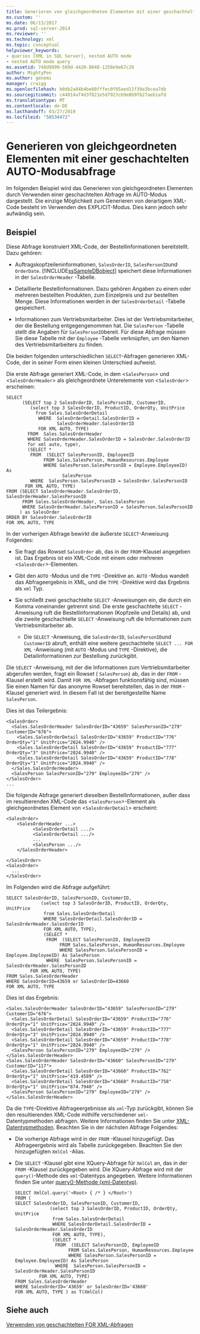 ```yaml
---
title: Generieren von gleichgeordneten Elementen mit einer geschachtelten AUTO-Modusabfrage
ms.custom: ''
ms.date: 06/13/2017
ms.prod: sql-server-2014
ms.reviewer: ''
ms.technology: xml
ms.topic: conceptual
helpviewer_keywords:
- queries [XML in SQL Server], nested AUTO mode
- nested AUTO mode query
ms.assetid: 748d9899-589d-4420-8048-1258e9e67c20
author: MightyPen
ms.author: genemi
manager: craigg
ms.openlocfilehash: b0db2a84b4be80fffec0f05aed11f39a3bcea7db
ms.sourcegitcommit: c44014af4d3f821e5d7923c69e8b9fb27aeb1afd
ms.translationtype: MT
ms.contentlocale: de-DE
ms.lasthandoff: 03/27/2019
ms.locfileid: "58534472"
---
```

# <a name="generate-siblings-with-a-nested-auto-mode-query"></a>Generieren von gleichgeordneten Elementen mit einer geschachtelten AUTO-Modusabfrage
  Im folgenden Beispiel wird das Generieren von gleichgeordneten Elementen durch Verwenden einer geschachtelten Abfrage im AUTO-Modus dargestellt. Die einzige Möglichkeit zum Generieren von derartigem XML-Code besteht im Verwenden des EXPLICIT-Modus. Dies kann jedoch sehr aufwändig sein.  
  
## <a name="example"></a>Beispiel  
 Diese Abfrage konstruiert XML-Code, der Bestellinformationen bereitstellt. Dazu gehören:  
  
-   Auftragskopfzeileninformationen, `SalesOrderID`, `SalesPersonID`und `OrderDate`. [!INCLUDE[ssSampleDBobject](../../includes/sssampledbobject-md.md)] speichert diese Informationen in der `SalesOrderHeader` -Tabelle.  
  
-   Detaillierte Bestellinformationen. Dazu gehören Angaben zu einem oder mehreren bestellten Produkten, zum Einzelpreis und zur bestellten Menge. Diese Informationen werden in der `SalesOrderDetail` -Tabelle gespeichert.  
  
-   Informationen zum Vertriebsmitarbeiter. Dies ist der Vertriebsmitarbeiter, der die Bestellung entgegengenommen hat. Die `SalesPerson` -Tabelle stellt die Angaben für `SalesPersonID`bereit. Für diese Abfrage müssen Sie diese Tabelle mit der `Employee` -Tabelle verknüpfen, um den Namen des Vertriebsmitarbeiters zu finden.  
  
 Die beiden folgenden unterschiedlichen `SELECT`-Abfragen generieren XML-Code, der in seiner Form einen kleinen Unterschied aufweist.  
  
 Die erste Abfrage generiert XML-Code, in dem <`SalesPerson`> und <`SalesOrderHeader`> als gleichgeordnete Unterelemente von <`SalesOrder`> erscheinen:  
  
```  
SELECT   
      (SELECT top 2 SalesOrderID, SalesPersonID, CustomerID,  
         (select top 3 SalesOrderID, ProductID, OrderQty, UnitPrice  
           from Sales.SalesOrderDetail  
            WHERE  SalesOrderDetail.SalesOrderID =   
                   SalesOrderHeader.SalesOrderID  
            FOR XML AUTO, TYPE)  
        FROM  Sales.SalesOrderHeader  
        WHERE SalesOrderHeader.SalesOrderID = SalesOrder.SalesOrderID  
        for xml auto, type),  
        (SELECT *   
         FROM  (SELECT SalesPersonID, EmployeeID  
              FROM Sales.SalesPerson, HumanResources.Employee  
              WHERE SalesPerson.SalesPersonID = Employee.EmployeeID) As   
                     SalesPerson  
         WHERE  SalesPerson.SalesPersonID = SalesOrder.SalesPersonID  
       FOR XML AUTO, TYPE)  
FROM (SELECT SalesOrderHeader.SalesOrderID, SalesOrderHeader.SalesPersonID  
      FROM Sales.SalesOrderHeader, Sales.SalesPerson  
      WHERE SalesOrderHeader.SalesPersonID = SalesPerson.SalesPersonID  
     ) as SalesOrder  
ORDER BY SalesOrder.SalesOrderID  
FOR XML AUTO, TYPE  
```  
  
 In der vorherigen Abfrage bewirkt die äußerste `SELECT`-Anweisung Folgendes:  
  
-   Sie fragt das Rowset `SalesOrder` ab, das in der `FROM`-Klausel angegeben ist. Das Ergebnis ist ein XML-Code mit einem oder mehreren <`SalesOrder`>-Elementen.  
  
-   Gibt den `AUTO` -Modus und die `TYPE` -Direktive an. `AUTO` -Modus wandelt das Abfrageergebnis in XML, und die `TYPE` -Direktive wird das Ergebnis als `xml` Typ.  
  
-   Sie schließt zwei geschachtelte `SELECT` -Anweisungen ein, die durch ein Komma voneinander getrennt sind. Die erste geschachtelte `SELECT` -Anweisung ruft die Bestellinformationen (Kopfzeile und Details) ab, und die zweite geschachtelte `SELECT` -Anweisung ruft die Informationen zum Vertriebsmitarbeiter ab.  
  
    -   Die `SELECT` -Anweisung, die `SalesOrderID`, `SalesPersonID`und `CustomerID` abruft, enthält eine weitere geschachtelte `SELECT ... FOR XML` -Anweisung (mit `AUTO` -Modus und `TYPE` -Direktive), die Detailinformationen zur Bestellung zurückgibt.  
  
 Die `SELECT` -Anweisung, mit der die Informationen zum Vertriebsmitarbeiter abgerufen werden, fragt ein Rowset ( `SalesPerson`) ab, das in der `FROM` -Klausel erstellt wird. Damit `FOR XML` -Abfragen funktionsfähig sind, müssen Sie einen Namen für das anonyme Rowset bereitstellen, das in der `FROM` -Klausel generiert wird. In diesem Fall ist der bereitgestellte Name `SalesPerson`.  
  
 Dies ist das Teilergebnis:  
  
```  
<SalesOrder>  
  <Sales.SalesOrderHeader SalesOrderID="43659" SalesPersonID="279" CustomerID="676">  
    <Sales.SalesOrderDetail SalesOrderID="43659" ProductID="776" OrderQty="1" UnitPrice="2024.9940" />  
    <Sales.SalesOrderDetail SalesOrderID="43659" ProductID="777" OrderQty="3" UnitPrice="2024.9940" />  
    <Sales.SalesOrderDetail SalesOrderID="43659" ProductID="778" OrderQty="1" UnitPrice="2024.9940" />  
  </Sales.SalesOrderHeader>  
  <SalesPerson SalesPersonID="279" EmployeeID="279" />  
</SalesOrder>  
...  
```  
  
 Die folgende Abfrage generiert dieselben Bestellinformationen, außer dass im resultierenden XML-Code das <`SalesPerson`>-Element als gleichgeordnetes Element von <`SalesOrderDetail`> erscheint:  
  
```  
<SalesOrder>  
    <SalesOrderHeader ...>  
          <SalesOrderDetail .../>  
          <SalesOrderDetail .../>  
          ...  
          <SalesPerson .../>  
    </SalesOrderHeader>  
  
</SalesOrder>  
<SalesOrder>  
  ...  
</SalesOrder>  
```  
  
 Im Folgenden wird die Abfrage aufgeführt:  
  
```  
SELECT SalesOrderID, SalesPersonID, CustomerID,  
             (select top 3 SalesOrderID, ProductID, OrderQty, UnitPrice  
              from Sales.SalesOrderDetail  
              WHERE SalesOrderDetail.SalesOrderID = SalesOrderHeader.SalesOrderID  
              FOR XML AUTO, TYPE),  
              (SELECT *   
               FROM  (SELECT SalesPersonID, EmployeeID  
                    FROM Sales.SalesPerson, HumanResources.Employee  
                    WHERE SalesPerson.SalesPersonID = Employee.EmployeeID) As SalesPerson  
               WHERE  SalesPerson.SalesPersonID = SalesOrderHeader.SalesPersonID  
         FOR XML AUTO, TYPE)  
FROM Sales.SalesOrderHeader  
WHERE SalesOrderID=43659 or SalesOrderID=43660  
FOR XML AUTO, TYPE  
```  
  
 Dies ist das Ergebnis:  
  
```  
<Sales.SalesOrderHeader SalesOrderID="43659" SalesPersonID="279" CustomerID="676">  
  <Sales.SalesOrderDetail SalesOrderID="43659" ProductID="776" OrderQty="1" UnitPrice="2024.9940" />  
  <Sales.SalesOrderDetail SalesOrderID="43659" ProductID="777" OrderQty="3" UnitPrice="2024.9940" />  
  <Sales.SalesOrderDetail SalesOrderID="43659" ProductID="778" OrderQty="1" UnitPrice="2024.9940" />  
  <SalesPerson SalesPersonID="279" EmployeeID="279" />  
</Sales.SalesOrderHeader>  
<Sales.SalesOrderHeader SalesOrderID="43660" SalesPersonID="279" CustomerID="117">  
  <Sales.SalesOrderDetail SalesOrderID="43660" ProductID="762" OrderQty="1" UnitPrice="419.4589" />  
  <Sales.SalesOrderDetail SalesOrderID="43660" ProductID="758" OrderQty="1" UnitPrice="874.7940" />  
  <SalesPerson SalesPersonID="279" EmployeeID="279" />  
</Sales.SalesOrderHeader>  
```  
  
 Da die `TYPE`-Direktive Abfrageergebnisse als `xml`-Typ zurückgibt, können Sie den resultierenden XML-Code mithilfe verschiedener `xml`-Datentypmethoden abfragen. Weitere Informationen finden Sie unter [XML-Datentypmethoden](/sql/t-sql/xml/xml-data-type-methods). Beachten Sie in der nächsten Abfrage Folgendes:  
  
-   Die vorherige Abfrage wird in der `FROM` -Klausel hinzugefügt. Das Abfrageergebnis wird als Tabelle zurückgegeben. Beachten Sie den hinzugefügten `XmlCol` -Alias.  
  
-   Die `SELECT` -Klausel gibt eine XQuery-Abfrage für `XmlCol` an, das in der `FROM` -Klausel zurückgegeben wird. Die XQuery-Abfrage wird mit der `query()`-Methode des `xml`-Datentyps angegeben. Weitere Informationen finden Sie unter [query&#40;&#41;-Methode &#40;xml-Datentyp&#41;](/sql/t-sql/xml/query-method-xml-data-type).  
  
    ```  
    SELECT XmlCol.query('<Root> { /* } </Root>')  
    FROM (  
    SELECT SalesOrderID, SalesPersonID, CustomerID,  
                 (select top 3 SalesOrderID, ProductID, OrderQty, UnitPrice  
                  from Sales.SalesOrderDetail  
                  WHERE SalesOrderDetail.SalesOrderID = SalesOrderHeader.SalesOrderID  
                  FOR XML AUTO, TYPE),  
                  (SELECT *   
                   FROM  (SELECT SalesPersonID, EmployeeID  
                        FROM Sales.SalesPerson, HumanResources.Employee  
                        WHERE SalesPerson.SalesPersonID = Employee.EmployeeID) As SalesPerson  
                   WHERE  SalesPerson.SalesPersonID = SalesOrderHeader.SalesPersonID  
             FOR XML AUTO, TYPE)  
    FROM Sales.SalesOrderHeader  
    WHERE SalesOrderID='43659' or SalesOrderID='43660'  
    FOR XML AUTO, TYPE ) as T(XmlCol)  
    ```  
  
## <a name="see-also"></a>Siehe auch  
 [Verwenden von geschachtelten FOR XML-Abfragen](use-nested-for-xml-queries.md)  
  
  
